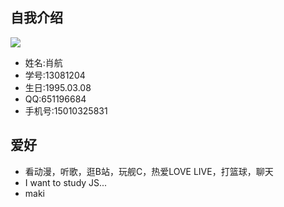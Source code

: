 ﻿## 自我介绍
![](http://imgsrc.baidu.com/forum/pic/item/cc24cb160924ab18f033690636fae6cd7b890b98.jpg)
* 姓名:肖航
* 学号:13081204
* 生日:1995.03.08
* QQ:651196684
* 手机号:15010325831

## 爱好
* 看动漫，听歌，逛B站，玩舰C，热爱LOVE LIVE，打篮球，聊天
* I want to study JS...
* maki